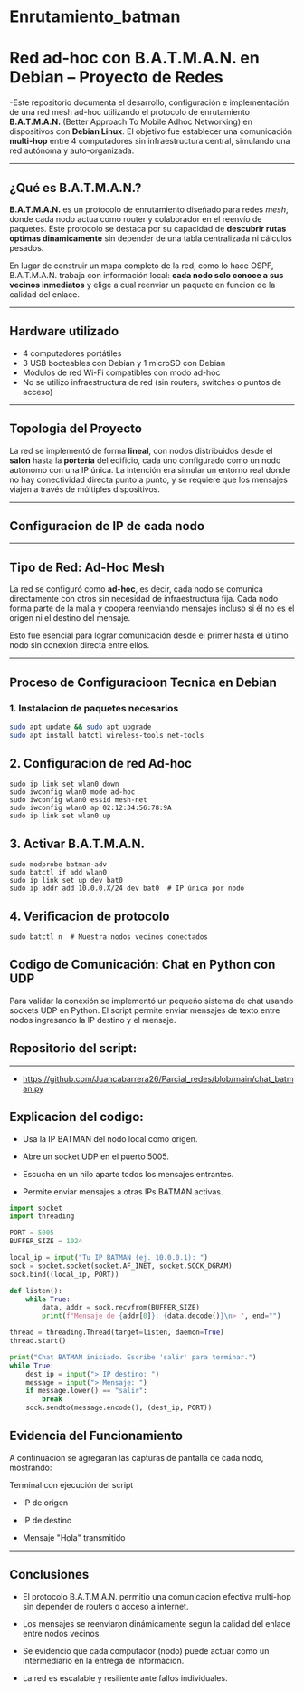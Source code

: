 # Enrutamiento_batman

# Red ad-hoc con B.A.T.M.A.N. en Debian – Proyecto de Redes

-Este repositorio documenta el desarrollo, configuración e implementación de una red mesh ad-hoc utilizando el protocolo de enrutamiento **B.A.T.M.A.N.** (Better Approach To Mobile Adhoc Networking) en dispositivos con **Debian Linux**. El objetivo fue establecer una comunicación **multi-hop** entre 4 computadores sin infraestructura central, simulando una red autónoma y auto-organizada.

---

## ¿Qué es B.A.T.M.A.N.?

**B.A.T.M.A.N.** es un protocolo de enrutamiento diseñado para redes *mesh*, donde cada nodo actua como router y colaborador en el reenvío de paquetes. Este protocolo se destaca por su capacidad de **descubrir rutas optimas dinamicamente** sin depender de una tabla centralizada ni cálculos pesados.

En lugar de construir un mapa completo de la red, como lo hace OSPF, B.A.T.M.A.N. trabaja con información local: **cada nodo solo conoce a sus vecinos inmediatos** y elige a cual reenviar un paquete en funcion de la calidad del enlace.

---

## Hardware utilizado

- 4 computadores portátiles
- 3 USB booteables con Debian y 1 microSD con Debian
- Módulos de red Wi-Fi compatibles con modo ad-hoc
- No se utilizo infraestructura de red (sin routers, switches o puntos de acceso)

---

## Topologia del Proyecto

La red se implementó de forma **lineal**, con nodos distribuidos desde el **salon** hasta la **portería** del edificio, cada uno configurado como un nodo autónomo con una IP única. La intención era simular un entorno real donde no hay conectividad directa punto a punto, y se requiere que los mensajes viajen a través de múltiples dispositivos.

---

## Configuracion de IP de cada nodo

---

## Tipo de Red: Ad-Hoc Mesh

La red se configuró como **ad-hoc**, es decir, cada nodo se comunica directamente con otros sin necesidad de infraestructura fija. Cada nodo forma parte de la malla y coopera reenviando mensajes incluso si él no es el origen ni el destino del mensaje.

Esto fue esencial para lograr comunicación desde el primer hasta el último nodo sin conexión directa entre ellos.

---

## Proceso de Configuracioon Tecnica en Debian

### 1. Instalacion de paquetes necesarios

```bash
sudo apt update && sudo apt upgrade
sudo apt install batctl wireless-tools net-tools

```
## 2. Configuracion de red Ad-hoc 

```
sudo ip link set wlan0 down
sudo iwconfig wlan0 mode ad-hoc
sudo iwconfig wlan0 essid mesh-net
sudo iwconfig wlan0 ap 02:12:34:56:78:9A
sudo ip link set wlan0 up

```

## 3. Activar B.A.T.M.A.N.

```
sudo modprobe batman-adv
sudo batctl if add wlan0
sudo ip link set up dev bat0
sudo ip addr add 10.0.0.X/24 dev bat0  # IP única por nodo

```

## 4. Verificacion de protocolo

```
sudo batctl n  # Muestra nodos vecinos conectados
```

## Codigo de Comunicación: Chat en Python con UDP

Para validar la conexión se implementó un pequeño sistema de chat usando sockets UDP en Python. El script permite enviar mensajes de texto entre nodos ingresando la IP destino y el mensaje.

## Repositorio del script:

---

- https://github.com/Juancabarrera26/Parcial_redes/blob/main/chat_batman.py

## Explicacion del codigo:

- Usa la IP BATMAN del nodo local como origen.

- Abre un socket UDP en el puerto 5005.

- Escucha en un hilo aparte todos los mensajes entrantes.

- Permite enviar mensajes a otras IPs BATMAN activas.

```python
import socket
import threading

PORT = 5005
BUFFER_SIZE = 1024

local_ip = input("Tu IP BATMAN (ej. 10.0.0.1): ")
sock = socket.socket(socket.AF_INET, socket.SOCK_DGRAM)
sock.bind((local_ip, PORT))

def listen():
    while True:
        data, addr = sock.recvfrom(BUFFER_SIZE)
        print(f"Mensaje de {addr[0]}: {data.decode()}\n> ", end="")

thread = threading.Thread(target=listen, daemon=True)
thread.start()

print("Chat BATMAN iniciado. Escribe 'salir' para terminar.")
while True:
    dest_ip = input("> IP destino: ")
    message = input("> Mensaje: ")
    if message.lower() == "salir":
        break
    sock.sendto(message.encode(), (dest_ip, PORT))
```
## Evidencia del Funcionamiento

A continuacion se agregaran las capturas de pantalla de cada nodo, mostrando:

Terminal con ejecución del script

- IP de origen

- IP de destino

- Mensaje "Hola" transmitido

---

## Conclusiones

- El protocolo B.A.T.M.A.N. permitio una comunicacion efectiva multi-hop sin depender de routers o acceso a internet.

- Los mensajes se reenviaron dinámicamente segun la calidad del enlace entre nodos vecinos.

- Se evidencio que cada computador (nodo) puede actuar como un intermediario en la entrega de informacion.

- La red es escalable y resiliente ante fallos individuales.
